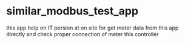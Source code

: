 # similar_modbus_test_app
this app help on IT persion at on site for get meter data from this app directly and check proper connection of meter this controller
